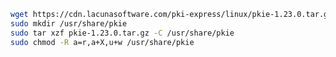 ﻿```sh
wget https://cdn.lacunasoftware.com/pki-express/linux/pkie-1.23.0.tar.gz
sudo mkdir /usr/share/pkie
sudo tar xzf pkie-1.23.0.tar.gz -C /usr/share/pkie
sudo chmod -R a=r,a+X,u+w /usr/share/pkie
```
